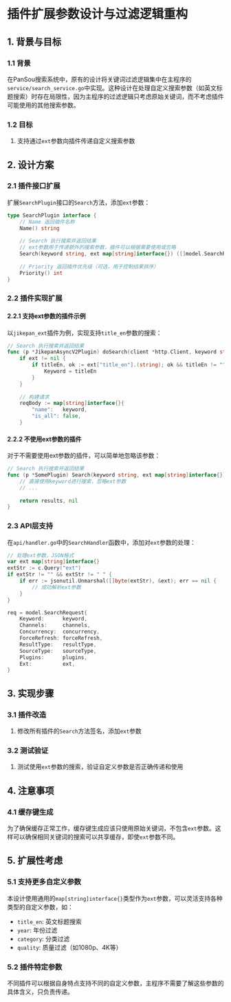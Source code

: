 # 插件扩展参数设计与过滤逻辑重构

## 1. 背景与目标

### 1.1 背景

在PanSou搜索系统中，原有的设计将关键词过滤逻辑集中在主程序的`service/search_service.go`中实现。这种设计在处理自定义搜索参数（如英文标题搜索）时存在局限性，因为主程序的过滤逻辑只考虑原始关键词，而不考虑插件可能使用的其他搜索参数。

### 1.2 目标

1. 支持通过`ext`参数向插件传递自定义搜索参数

## 2. 设计方案

### 2.1 插件接口扩展

扩展`SearchPlugin`接口的`Search`方法，添加`ext`参数：

```go
type SearchPlugin interface {
    // Name 返回插件名称
    Name() string
    
    // Search 执行搜索并返回结果
    // ext参数用于传递额外的搜索参数，插件可以根据需要使用或忽略
    Search(keyword string, ext map[string]interface{}) ([]model.SearchResult, error)
    
    // Priority 返回插件优先级（可选，用于控制结果排序）
    Priority() int
}
```

### 2.2 插件实现扩展

#### 2.2.1 支持ext参数的插件示例

以`jikepan_ext`插件为例，实现支持`title_en`参数的搜索：

```go
// Search 执行搜索并返回结果
func (p *JikepanAsyncV2Plugin) doSearch(client *http.Client, keyword string, ext map[string]interface{}) ([]model.SearchResult, error) {    
    if ext != nil {
        if titleEn, ok := ext["title_en"].(string); ok && titleEn != "" {
            Keyword = titleEn
        }
    }
    
    // 构建请求
	reqBody := map[string]interface{}{
		"name":   keyword,
		"is_all": false,
	}
```

#### 2.2.2 不使用ext参数的插件

对于不需要使用ext参数的插件，可以简单地忽略该参数：

```go
// Search 执行搜索并返回结果
func (p *SomePlugin) Search(keyword string, ext map[string]interface{}) ([]model.SearchResult, error) {
    // 直接使用keyword进行搜索，忽略ext参数
    // ...
    
    return results, nil
}
```

### 2.3 API层支持

在`api/handler.go`中的`SearchHandler`函数中，添加对`ext`参数的处理：

```go
// 处理ext参数，JSON格式
var ext map[string]interface{}
extStr := c.Query("ext")
if extStr != "" && extStr != " " {
    if err := jsonutil.Unmarshal([]byte(extStr), &ext); err == nil {
        // 成功解析ext参数
    }
}

req = model.SearchRequest{
    Keyword:      keyword,
    Channels:     channels,
    Concurrency:  concurrency,
    ForceRefresh: forceRefresh,
    ResultType:   resultType,
    SourceType:   sourceType,
    Plugins:      plugins,
    Ext:          ext,
}
```

## 3. 实现步骤

### 3.1 插件改造

1. 修改所有插件的`Search`方法签名，添加`ext`参数

### 3.2 测试验证

1. 测试使用`ext`参数的搜索，验证自定义参数是否正确传递和使用

## 4. 注意事项

### 4.1 缓存键生成

为了确保缓存正常工作，缓存键生成应该只使用原始关键词，不包含`ext`参数。这样可以确保相同关键词的搜索可以共享缓存，即使`ext`参数不同。

## 5. 扩展性考虑

### 5.1 支持更多自定义参数

本设计使用通用的`map[string]interface{}`类型作为`ext`参数，可以灵活支持各种类型的自定义参数，如：

- `title_en`: 英文标题搜索
- `year`: 年份过滤
- `category`: 分类过滤
- `quality`: 质量过滤（如1080p、4K等）

### 5.2 插件特定参数

不同插件可以根据自身特点支持不同的自定义参数，主程序不需要了解这些参数的具体含义，只负责传递。